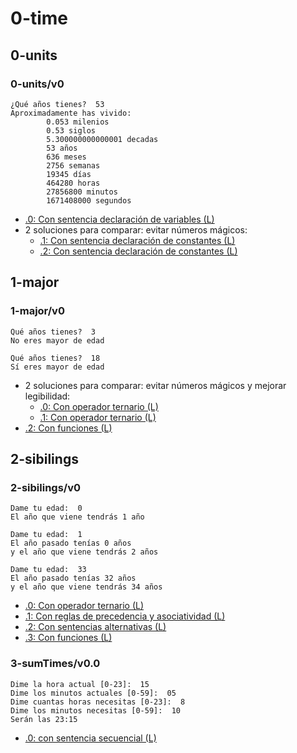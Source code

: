 # 0-time

## 0-units

### 0-units/v0
~~~
¿Qué años tienes?  53
Aproximadamente has vivido:
        0.053 milenios
        0.53 siglos
        5.300000000000001 decadas
        53 años
        636 meses
        2756 semanas
        19345 días
        464280 horas
        27856800 minutos
        1671408000 segundos
~~~
- [.0: Con sentencia declaración de variables (L)](../0-time/0-units/v0.0/app.js)
- 2 soluciones para comparar: evitar números mágicos:    
  - [.1: Con sentencia declaración de constantes (L)](../0-time/0-units/v0.1/app.js)
  - [.2: Con sentencia declaración de constantes (L)](../0-time/0-units/v0.2/app.js)
## 1-major

### 1-major/v0
~~~
Qué años tienes?  3
No eres mayor de edad
~~~
~~~
Qué años tienes?  18
Sí eres mayor de edad
~~~

- 2 soluciones para comparar: evitar números mágicos y mejorar legibilidad:
  - [.0: Con operador ternario (L)](../0-time/1-major/v0.0/app.js)
  - [.1: Con operador ternario (L)](../0-time/1-major/v0.1/app.js)
- [.2: Con funciones (L)](../0-time/1-major/v0.2/app.js)

## 2-sibilings

### 2-sibilings/v0

~~~
Dame tu edad:  0
El año que viene tendrás 1 año
~~~
~~~
Dame tu edad:  1
El año pasado tenías 0 años
y el año que viene tendrás 2 años
~~~
~~~
Dame tu edad:  33
El año pasado tenías 32 años
y el año que viene tendrás 34 años
~~~

- [.0: Con operador ternario (L)](../0-time/2-sibilings/v0.0/app.js)
- [.1: Con reglas de precedencia y asociatividad (L)](../0-time/2-sibilings/v0.1/app.js)
- [.2: Con sentencias alternativas (L)](../0-time/2-sibilings/v0.2/app.js)
- [.3: Con funciones (L)](../0-time/2-sibilings/v0.3/app.js)

### 3-sumTimes/v0.0

~~~
Dime la hora actual [0-23]:  15
Dime los minutos actuales [0-59]:  05
Dime cuantas horas necesitas [0-23]:  8
Dime los minutos necesitas [0-59]:  10
Serán las 23:15
~~~

- [.0: con sentencia secuencial (L)](../0-time/3-sumTimes/v0.0/app.js)